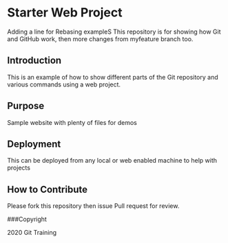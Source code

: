 # Starter Web Project
Adding a line for Rebasing exampleS
This repository is for showing how Git and GitHub work, then more changes from myfeature branch too.

## Introduction
This is an example of how to show different parts of the Git repository and various commands using a web project.
## Purpose

Sample website with plenty of files for demos

## Deployment
This can be deployed from any local or web enabled machine to help with projects
## How to Contribute
Please fork this repository then issue Pull request for review.

###Copyright

2020 Git Training

